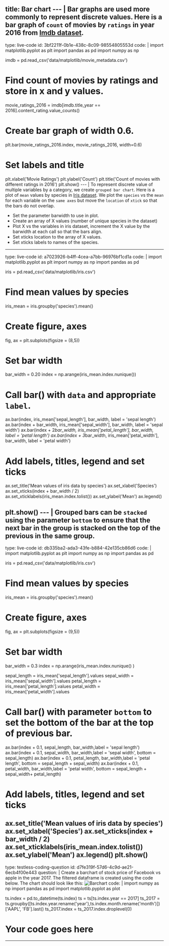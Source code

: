 title: Bar chart
--- |
  Bar graphs are used more commonly to represent discrete values. Here is a bar graph of `count` of movies by `ratings` in year 2016 from [Imdb dataset](/data/matplotlib/movie_metadata.csv).
---
type: live-code
id: 3bf2211f-0b1e-438c-8c09-98554805553d
code: |
  import matplotlib.pyplot as plt
  import pandas as pd
  import numpy as np

  imdb = pd.read_csv('data/matplotlib/movie_metadata.csv')

  # Find count of movies by ratings and store in x and y values.
  movie_ratings_2016 = imdb[imdb.title_year == 2016].content_rating.value_counts()
  # Create bar graph of width 0.6.
  plt.bar(movie_ratings_2016.index, movie_ratings_2016, width=0.6)

  # Set labels and title
  plt.xlabel('Movie Ratings')
  plt.ylabel('Count')
  plt.title('Count of movies with different ratings in 2016')
  plt.show()
--- |
  To represent discrete value of multiple variables by a category, we create `grouped bar chart`. Here is a plot of `mean` values by species in [Iris dataset](/data/matplotlib/iris.csv). We plot the `species` vs the `mean` for each variable on the `same axes` but move the `location` of `xtick` so that the bars do not overlap.
  * Set the parameter barwidth to use in plot.
  * Create an array of X values (number of unique species in the dataset)
  * Plot X vs the variables in iris dataset, increment the X value by the barwidth at each call so that the bars align.
  * Set xticks location to the array of X values.
  * Set xticks labels to names of the species.
---
type: live-code
id: a7023926-b4ff-4cea-a7bb-96976bf1cd1a
code: |
  import matplotlib.pyplot as plt
  import numpy as np
  import pandas as pd

  iris = pd.read_csv('data/matplotlib/iris.csv')
  # Find mean values by species
  iris_mean = iris.groupby('species').mean()

  # Create figure, axes
  fig, ax = plt.subplots(figsize = (8,5))
  # Set bar width
  bar_width = 0.20
  index = np.arange(iris_mean.index.nunique())

  # Call bar() with `data` and appropriate `label`.
  ax.bar(index, iris_mean['sepal_length'], bar_width, label = 'sepal length')
  ax.bar(index + bar_width, iris_mean['sepal_width'], bar_width, label = 'sepal width')
  ax.bar(index + 2*bar_width, iris_mean['petal_length'], bar_width, label = 'petal length')
  ax.bar(index + 3*bar_width, iris_mean['petal_width'], bar_width, label = 'petal width')

  # Add labels, titles, legend and set ticks
  ax.set_title('Mean values of iris data by species')
  ax.set_xlabel('Species')
  ax.set_xticks(index + bar_width / 2)
  ax.set_xticklabels(iris_mean.index.tolist())
  ax.set_ylabel('Mean')
  ax.legend()

  plt.show()
--- |
  Grouped bars can be `stacked` using the parameter `bottom` to ensure that the next bar in the group is stacked on the top of the previous in the same group.
---
type: live-code
id: db335ba2-ada3-43fe-b884-42e135cb86d6
code: |
  import matplotlib.pyplot as plt
  import numpy as np
  import pandas as pd

  iris = pd.read_csv('data/matplotlib/iris.csv')
  # Find mean values by species
  iris_mean = iris.groupby('species').mean()

  # Create figure, axes
  fig, ax = plt.subplots(figsize = (9,5))
  # Set bar width
  bar_width = 0.3
  index = np.arange(iris_mean.index.nunique() )

  sepal_length = iris_mean['sepal_length'].values
  sepal_width = iris_mean['sepal_width'].values
  petal_length = iris_mean['petal_length'].values
  petal_width = iris_mean['petal_width'].values

  # Call bar() with parameter `bottom` to set the bottom of the bar at the top of previous bar.
  ax.bar(index + 0.1, sepal_length, bar_width,label = 'sepal length')
  ax.bar(index + 0.1, sepal_width, bar_width,label = 'sepal width', bottom = sepal_length)
  ax.bar(index + 0.1, petal_length, bar_width,label = 'petal length', bottom = sepal_length + sepal_width)
  ax.bar(index + 0.1, petal_width, bar_width,label = 'petal width', bottom = sepal_length + sepal_width+ petal_length)

  # Add labels, titles, legend and set ticks
  ax.set_title('Mean values of iris data by species')
  ax.set_xlabel('Species')
  ax.set_xticks(index + bar_width / 2)
  ax.set_xticklabels(iris_mean.index.tolist())
  ax.set_ylabel('Mean')
  ax.legend()
  plt.show()
---
type: testless-coding-question
id: d7fe319f-57d6-4c9d-ae21-6ecb4f00e443
question: |
  Create a barchart of stock price of Facebook vs apple in the year 2017. The filtered dataframe is created using the code below. The chart should look like this:
  ![Barchart](assets/img/stocks_barchart.png)
code: |
  import numpy as np
  import pandas as pd
  import matplotlib.pyplot as plot

  ts.index = pd.to_datetime(ts.index)
  ts = ts[ts.index.year == 2017]
  ts_2017 = ts.groupby([ts.index.year.rename('year'),ts.index.month.rename('month')])['AAPL', 'FB'].last()
  ts_2017.index = ts_2017.index.droplevel(0)
  # Your code goes here
---
